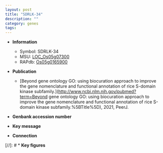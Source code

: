 ```yaml
---
layout: post
title: "SDRLK-34"
description: ""
category: genes
tags: 
---
```


* **Information**  
    + Symbol: SDRLK-34  
    + MSU: [LOC_Os05g07300](http://rice.uga.edu/cgi-bin/ORF_infopage.cgi?orf=LOC_Os05g07300)  
    + RAPdb: [Os05g0165900](https://rapdb.dna.affrc.go.jp/locus/?name=Os05g0165900)  

* **Publication**  
    + [Beyond gene ontology GO: using biocuration approach to improve the gene nomenclature and functional annotation of rice S-domain kinase subfamily.](http://www.ncbi.nlm.nih.gov/pubmed?term=Beyond gene ontology GO: using biocuration approach to improve the gene nomenclature and functional annotation of rice S-domain kinase subfamily.%5BTitle%5D), 2021, PeerJ.

* **Genbank accession number**  

* **Key message**  

* **Connection**  

[//]: # * **Key figures**  


